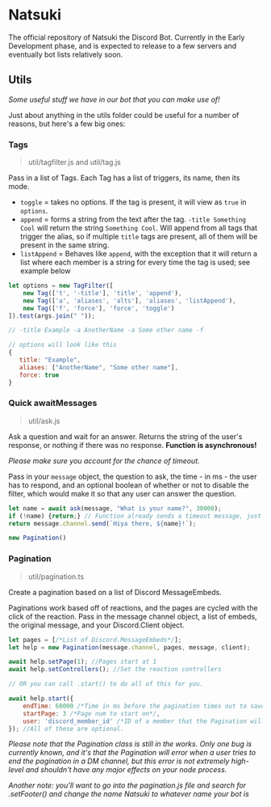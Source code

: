 # Natsuki
The official repository of Natsuki the Discord Bot. Currently in the Early Development phase, and is expected to release to a few servers and eventually bot lists relatively soon.

## Utils
*Some useful stuff we have in our bot that you can make use of!*

Just about anything in the utils folder could be useful for a number of reasons, but here's a few big ones:

### Tags
> util/tagfilter.js and util/tag.js

Pass in a list of Tags. Each Tag has a list of triggers, its name, then its mode.

- `toggle` = takes no options. If the tag is present, it will view as `true` in `options`.
- `append` = forms a string from the text after the tag. `-title Something Cool` will return the string `Something Cool`. Will append from all tags that trigger the alias, so if multiple `title` tags are present, all of them will be present in the same string.
- `listAppend` = Behaves like `append`, with the exception that it will return a list where each member is a string for every time the tag is used; see example below

```js
let options = new TagFilter([
    new Tag(['t', '-title'], 'title', 'append'),
    new Tag(['a', 'aliases', 'alts'], 'aliases', 'listAppend'),
    new Tag(['f', 'force'], 'force', 'toggle')
]).test(args.join(" "));

// -title Example -a AnotherName -a Some other name -f

// options will look like this
{
   title: "Example",
   aliases: ["AnotherName", "Some other name"],
   force: true
}
```

### Quick awaitMessages
> util/ask.js

Ask a question and wait for an answer. Returns the string of the user's response, or nothing if there was no response. **Function is asynchronous!**

*Please make sure you account for the chance of timeout.*

Pass in your `message` object, the question to ask, the time - in ms - the user has to respond, and an optional boolean of whether or not to disable the filter, which would make it so that any user can answer the question.

```js
let name = await ask(message, "What is your name?", 30000);
if (!name) {return;} // Function already sends a timeout message, just return here to stop the command from continuing.
return message.channel.send(`Hiya there, ${name}!`);

new Pagination()
```

### Pagination
> util/pagination.ts

Create a pagination based on a list of Discord MessageEmbeds.

Paginations work based off of reactions, and the pages are cycled with the click of the reaction. Pass in the message channel object, a list of embeds, the original message, and your Discord.Client object.

```js
let pages = [/*List of Discord.MessageEmbeds*/];
let help = new Pagination(message.channel, pages, message, client);

await help.setPage(1); //Pages start at 1
await help.setControllers(); //Set the reaction controllers

// OR you can call .start() to do all of this for you.

await help.start({
    endTime: 60000 /*Time in ms before the pagination times out to save memory*/, 
    startPage: 3 /*Page num to start on*/,
    user: 'discord_member_id' /*ID of a member that the Pagination will only listen to*/
}); //All of these are optional.
```

_Please note that the Pagination class is still in the works. Only one bug is currently known, and it's that the Pagination will error when a user tries to end the pagination in a DM channel, but this error is not extremely high-level and shouldn't have any major effects on your node process._

_Another note: you'll want to go into the pagination.js file and search for .setFooter() and change the name Natsuki to whatever name your bot is_